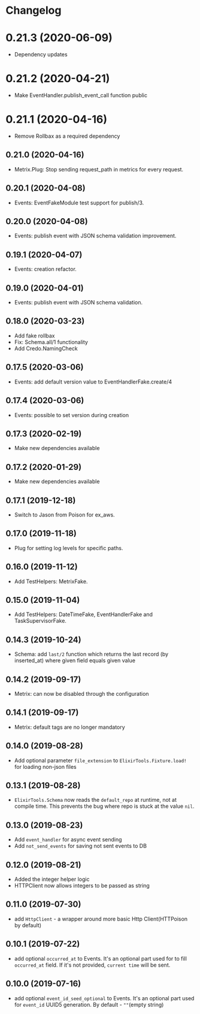 # Changelog

# 0.21.3 (2020-06-09)
* Dependency updates

# 0.21.2 (2020-04-21)
* Make EventHandler.publish_event_call function public

# 0.21.1 (2020-04-16)
* Remove Rollbax as a required dependency

## 0.21.0 (2020-04-16)
* Metrix.Plug: Stop sending request_path in metrics for every request.

## 0.20.1 (2020-04-08)
* Events: EventFakeModule test support for publish/3.

## 0.20.0 (2020-04-08)
* Events: publish event with JSON schema validation improvement.

## 0.19.1 (2020-04-07)
* Events: creation refactor.

## 0.19.0 (2020-04-01)
* Events: publish event with JSON schema validation.

## 0.18.0 (2020-03-23)
* Add fake rollbax
* Fix: Schema.all/1 functionality
* Add Credo.NamingCheck

## 0.17.5 (2020-03-06)
* Events: add default version value to EventHandlerFake.create/4

## 0.17.4 (2020-03-06)
* Events: possible to set version during creation

## 0.17.3 (2020-02-19)
* Make new dependencies available

## 0.17.2 (2020-01-29)
* Make new dependencies available

## 0.17.1 (2019-12-18)
* Switch to Jason from Poison for ex_aws.

## 0.17.0 (2019-11-18)
* Plug for setting log levels for specific paths.

## 0.16.0 (2019-11-12)
* Add TestHelpers: MetrixFake.

## 0.15.0 (2019-11-04)
* Add TestHelpers: DateTimeFake, EventHandlerFake and TaskSupervisorFake.

## 0.14.3 (2019-10-24)
* Schema: add `last/2` function which returns the last record (by inserted_at) where given field equals given value

## 0.14.2 (2019-09-17)
* Metrix: can now be disabled through the configuration

## 0.14.1 (2019-09-17)
* Metrix: default tags are no longer mandatory

## 0.14.0 (2019-08-28)
* Add optional parameter `file_extension` to `ElixirTools.Fixture.load!` for loading non-json files

## 0.13.1 (2019-08-28)
* `ElixirTools.Schema` now reads the `default_repo` at runtime, not at compile time. This prevents
the bug where repo is stuck at the value `nil`.

## 0.13.0 (2019-08-23)
* Add `event_handler` for async event sending
* Add `not_send_events` for saving not sent events to DB

## 0.12.0 (2019-08-21)
* Added the integer helper logic
* HTTPClient now allows integers to be passed as string

## 0.11.0 (2019-07-30)
* add `HttpClient` - a wrapper around more basic Http Client(HTTPoison by default)

## 0.10.1 (2019-07-22)
* add optional `occurred_at` to Events.
It's an optional part used for to fill `occurred_at` field. If it's not provided, `current time` will be sent.

## 0.10.0 (2019-07-16)
* add optional `event_id_seed_optional` to Events.
It's an optional part used for `event_id` UUID5 generation. By default - `""`(empty string)
